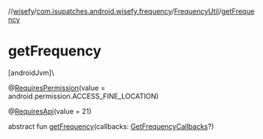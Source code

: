//[wisefy](../../../index.md)/[com.isupatches.android.wisefy.frequency](../index.md)/[FrequencyUtil](index.md)/[getFrequency](get-frequency.md)

# getFrequency

[androidJvm]\

@[RequiresPermission](https://developer.android.com/reference/kotlin/androidx/annotation/RequiresPermission.html)(value = android.permission.ACCESS_FINE_LOCATION)

@[RequiresApi](https://developer.android.com/reference/kotlin/androidx/annotation/RequiresApi.html)(value = 21)

abstract fun [getFrequency](get-frequency.md)(callbacks: [GetFrequencyCallbacks](../../com.isupatches.android.wisefy.callbacks/-get-frequency-callbacks/index.md)?)

